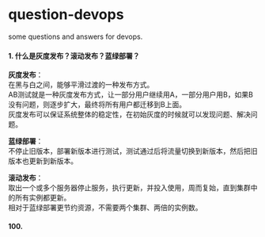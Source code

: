 # question-devops
some questions and answers for devops.

#### 1. 什么是灰度发布？滚动发布？蓝绿部署？
**灰度发布**：<br>
在黑与白之间，能够平滑过渡的一种发布方式。<br>
AB测试就是一种灰度发布方式，让一部分用户继续用A，一部分用户用B，如果B没有问题，则逐步扩大，最终将所有用户都迁移到B上面。<br>
灰度发布可以保证系统整体的稳定性，在初始灰度的时候就可以发现问题、解决问题。<br>

**蓝绿部署**：<br>
不停止旧版本，部署新版本进行测试，测试通过后将流量切换到新版本，然后把旧版本也更新到新版本。

**滚动发布**：<br>
取出一个或多个服务器停止服务，执行更新，并投入使用，周而复始，直到集群中的所有实例都更新。<br>
相对于蓝绿部署更节约资源，不需要两个集群、两倍的实例数。












#### 100.
